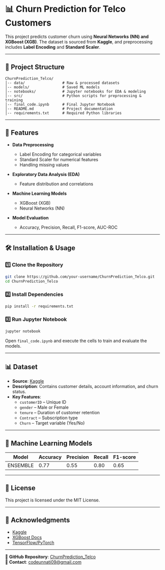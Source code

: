 # 📊 Churn Prediction for Telco Customers

This project predicts customer churn using **Neural Networks (NN) and XGBoost (XGB)**. The dataset is sourced from **Kaggle**, and preprocessing includes **Label Encoding** and **Standard Scaler**.

---

## 📂 Project Structure  

```
ChurnPrediction_Telco/
│-- data/                 # Raw & processed datasets
│-- models/               # Saved ML models
│-- notebooks/            # Jupyter notebooks for EDA & modeling
│-- src/                  # Python scripts for preprocessing & training
│-- final_code.ipynb      # Final Jupyter Notebook
│-- README.md             # Project documentation
│-- requirements.txt      # Required Python libraries
```

---

## 🚀 Features  

- **Data Preprocessing**
  - Label Encoding for categorical variables  
  - Standard Scaler for numerical features
  - Handling missing values  

- **Exploratory Data Analysis (EDA)**
  - Feature distribution and correlations  

- **Machine Learning Models**
  - XGBoost (XGB)  
  - Neural Networks (NN)  

- **Model Evaluation**
  - Accuracy, Precision, Recall, F1-score, AUC-ROC  

---

## 🛠️ Installation & Usage  

### **1️⃣ Clone the Repository**  
```sh
git clone https://github.com/your-username/ChurnPrediction_Telco.git
cd ChurnPrediction_Telco
```

### **2️⃣ Install Dependencies**  
```sh
pip install -r requirements.txt
```

### **3️⃣ Run Jupyter Notebook**  
```sh
jupyter notebook
```
Open `final_code.ipynb` and execute the cells to train and evaluate the models.

---

## 📊 Dataset  

- **Source**: [Kaggle]([https://www.kaggle.com/](https://www.kaggle.com/datasets/blastchar/telco-customer-churn))  
- **Description**: Contains customer details, account information, and churn status.  
- **Key Features**:  
  - `customerID` – Unique ID  
  - `gender` – Male or Female  
  - `tenure` – Duration of customer retention  
  - `Contract` – Subscription type  
  - `Churn` – Target variable (Yes/No)  

---

## 🤖 Machine Learning Models  

| Model  | Accuracy | Precision | Recall | F1-score |
|--------|----------|-----------|--------|----------|
| ENSEMBLE | 0.77 | 0.55 | 0.80 | 0.65 |

---

## 📝 License  

This project is licensed under the MIT License.

---

## 🙌 Acknowledgments  

- [Kaggle](https://www.kaggle.com/datasets/blastchar/telco-customer-churn)  
- [XGBoost Docs](https://xgboost.readthedocs.io/)  
- [TensorFlow/PyTorch](https://www.tensorflow.org/)  

---

🔗 **GitHub Repository**: [ChurnPrediction_Telco](https://github.com/unnatik09/ChurnPrediction_Telco)  
📧 **Contact**: codeunnati09@gmail.com  

